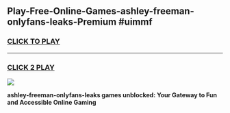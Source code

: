 
## Play-Free-Online-Games-ashley-freeman-onlyfans-leaks-Premium #uimmf
<h3>
<a href="https://premium.freeplayer.one?title=ashley-freeman-onlyfans-leaks&ref=8M">CLICK TO PLAY</a></h3>
<hr>

<h3>
<a href="https://premium.freeplayer.one?title=ashley-freeman-onlyfans-leaks&ref=8M">CLICK 2 PLAY</a>
  
</h3>

<a href="https://premium.freeplayer.one?title=ashley-freeman-onlyfans-leaks&ref=8M"><img src="https://clearcache.store/games.png"></a>


**ashley-freeman-onlyfans-leaks games unblocked: Your Gateway to Fun and Accessible Online Gaming**

